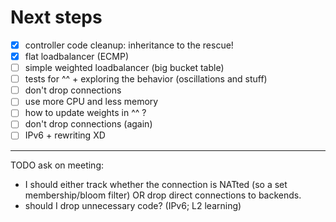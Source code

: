 # Next steps

- [X] controller code cleanup: inheritance to the rescue!
- [X] flat loadbalancer (ECMP)
- [ ] simple weighted loadbalancer (big bucket table)
- [ ] tests for ^^ + exploring the behavior (oscillations and stuff)
- [ ] don't drop connections
- [ ] use more CPU and less memory
- [ ] how to update weights in ^^ ?
- [ ] don't drop connections (again)
- [ ] IPv6 + rewriting XD

-------------------------------------------

TODO ask on meeting:

* I should either track whether the connection is NATted (so a set membership/bloom filter)
   OR drop direct connections to backends.
* should I drop unnecessary code? (IPv6; L2 learning)
